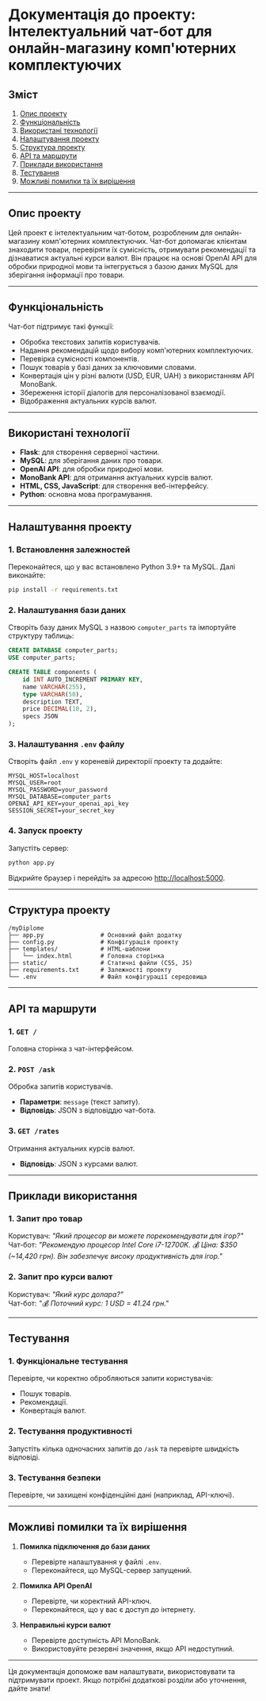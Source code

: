 # Документація до проекту: Інтелектуальний чат-бот для онлайн-магазину комп'ютерних комплектуючих

## Зміст
1. [Опис проекту](#опис-проекту)
2. [Функціональність](#функціональність)
3. [Використані технології](#використані-технології)
4. [Налаштування проекту](#налаштування-проекту)
5. [Структура проекту](#структура-проекту)
6. [API та маршрути](#api-та-маршрути)
7. [Приклади використання](#приклади-використання)
8. [Тестування](#тестування)
9. [Можливі помилки та їх вирішення](#можливі-помилки-та-їх-врішення)

---

## Опис проекту

Цей проект є інтелектуальним чат-ботом, розробленим для онлайн-магазину комп'ютерних комплектуючих. Чат-бот допомагає клієнтам знаходити товари, перевіряти їх сумісність, отримувати рекомендації та дізнаватися актуальні курси валют. Він працює на основі OpenAI API для обробки природної мови та інтегрується з базою даних MySQL для зберігання інформації про товари.

---

## Функціональність

Чат-бот підтримує такі функції:
- Обробка текстових запитів користувачів.
- Надання рекомендацій щодо вибору комп'ютерних комплектуючих.
- Перевірка сумісності компонентів.
- Пошук товарів у базі даних за ключовими словами.
- Конвертація цін у різні валюти (USD, EUR, UAH) з використанням API MonoBank.
- Збереження історії діалогів для персоналізованої взаємодії.
- Відображення актуальних курсів валют.

---

## Використані технології

- **Flask**: для створення серверної частини.
- **MySQL**: для зберігання даних про товари.
- **OpenAI API**: для обробки природної мови.
- **MonoBank API**: для отримання актуальних курсів валют.
- **HTML, CSS, JavaScript**: для створення веб-інтерфейсу.
- **Python**: основна мова програмування.

---

## Налаштування проекту

### 1. Встановлення залежностей
Переконайтеся, що у вас встановлено Python 3.9+ та MySQL. Далі виконайте:
```bash
pip install -r requirements.txt
```

### 2. Налаштування бази даних
Створіть базу даних MySQL з назвою `computer_parts` та імпортуйте структуру таблиць:
```sql
CREATE DATABASE computer_parts;
USE computer_parts;

CREATE TABLE components (
    id INT AUTO_INCREMENT PRIMARY KEY,
    name VARCHAR(255),
    type VARCHAR(50),
    description TEXT,
    price DECIMAL(10, 2),
    specs JSON
);
```

### 3. Налаштування `.env` файлу
Створіть файл `.env` у кореневій директорії проекту та додайте:
```
MYSQL_HOST=localhost
MYSQL_USER=root
MYSQL_PASSWORD=your_password
MYSQL_DATABASE=computer_parts
OPENAI_API_KEY=your_openai_api_key
SESSION_SECRET=your_secret_key
```

### 4. Запуск проекту
Запустіть сервер:
```bash
python app.py
```
Відкрийте браузер і перейдіть за адресою [http://localhost:5000](http://localhost:5000).

---

## Структура проекту

```
/myDiplome
├── app.py                # Основний файл додатку
├── config.py             # Конфігурація проекту
├── templates/            # HTML-шаблони
│   └── index.html        # Головна сторінка
├── static/               # Статичні файли (CSS, JS)
├── requirements.txt      # Залежності проекту
└── .env                  # Файл конфігурації середовища
```

---

## API та маршрути

### 1. `GET /`
Головна сторінка з чат-інтерфейсом.

### 2. `POST /ask`
Обробка запитів користувачів.
- **Параметри**: `message` (текст запиту).
- **Відповідь**: JSON з відповіддю чат-бота.

### 3. `GET /rates`
Отримання актуальних курсів валют.
- **Відповідь**: JSON з курсами валют.

---

## Приклади використання

### 1. Запит про товар
Користувач: *"Який процесор ви можете порекомендувати для ігор?"*  
Чат-бот: *"Рекомендую процесор Intel Core i7-12700K. 💰 Ціна: $350 (~14,420 грн). Він забезпечує високу продуктивність для ігор."*

### 2. Запит про курси валют
Користувач: *"Який курс долара?"*  
Чат-бот: *"💰 Поточний курс: 1 USD = 41.24 грн."*

---

## Тестування

### 1. Функціональне тестування
Перевірте, чи коректно обробляються запити користувачів:
- Пошук товарів.
- Рекомендації.
- Конвертація валют.

### 2. Тестування продуктивності
Запустіть кілька одночасних запитів до `/ask` та перевірте швидкість відповіді.

### 3. Тестування безпеки
Перевірте, чи захищені конфіденційні дані (наприклад, API-ключі).

---

## Можливі помилки та їх вирішення

1. **Помилка підключення до бази даних**  
   - Перевірте налаштування у файлі `.env`.
   - Переконайтеся, що MySQL-сервер запущений.

2. **Помилка API OpenAI**  
   - Перевірте, чи коректний API-ключ.
   - Переконайтеся, що у вас є доступ до інтернету.

3. **Неправильні курси валют**  
   - Перевірте доступність API MonoBank.
   - Використовуйте резервні значення, якщо API недоступний.

---

Ця документація допоможе вам налаштувати, використовувати та підтримувати проект. Якщо потрібні додаткові розділи або уточнення, дайте знати!